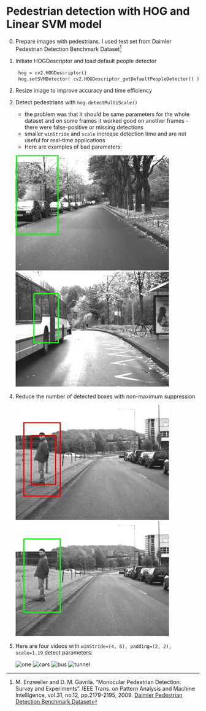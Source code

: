 # Pedestrian detection with HOG and Linear SVM model

0. Prepare images with pedestrians. I used test set from Daimler Pedestrian Detection Benchmark Dataset[^1]
1. Initiate HOGDescriptor and load default people detector
   ```
    hog = cv2.HOGDescriptor()
    hog.setSVMDetector( cv2.HOGDescriptor_getDefaultPeopleDetector() )
   ```
2. Resize image to improve accuracy and time efficiency
3. Detect pedestrians with `hog.detectMultiScale()`
   - the problem was that it should be same parameters for the whole dataset and on some frames it worked good on another frames - there were false-positive or missing detections
   - smaller `winStride` and `scale` increase detection time and are not useful for real-time applications 
   - Here are examples of bad parameters:

   ![false_boxes](false_boxes.jpg)
   ![false_boxes2](false_boxes2.jpg)
     
4. Reduce the number of detected boxes with non-maximum suppression
   
   ![mult_boxes](mult_boxes.jpg)
   ![all_to_one](mult_boxes_to_one.jpg)

5. Here are four videos with `winStride=(4, 6), padding=(2, 2), scale=1.19` detect parameters:

   ![one](one.gif)
   ![cars](cars.gif)
   ![bus](bus.gif)
   ![tunnel](tunnel.gif)




[^1]: M. Enzweiler and D. M. Gavrila. “Monocular Pedestrian Detection: Survey and Experiments”. IEEE Trans. on Pattern Analysis and Machine Intelligence, vol.31, no.12, pp.2179-2195, 2009. [Daimler Pedestrian Detection Benchmark Dataset](http://www.gavrila.net/Datasets/Daimler_Pedestrian_Benchmark_D/Daimler_Mono_Ped__Detection_Be/daimler_mono_ped__detection_be.html)
